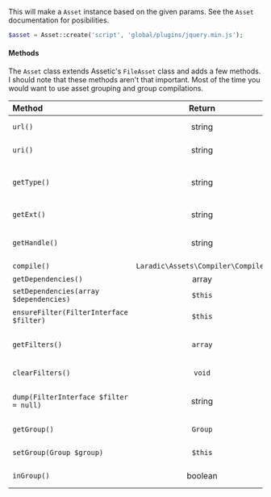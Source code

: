 <!---
title: Creating assets
subtitle: Single asset creation and low level usage.
-->

This will make a `Asset` instance based on the given params. See the `Asset` documentation for posibilities.
```php
$asset = Asset::create('script', 'global/plugins/jquery.min.js');
```

#### Methods
The `Asset` class extends Assetic's `FileAsset` class and adds a few methods. I should note that these methods aren't that important. 
Most of the time you would want to use asset grouping and group compilations.

| Method            | Return            | Description                                |
|:------------------|:-----------------:|:-------------------------------------------|
| `url()`           | string            | Get the full url to this asset             |
| `uri()`           | string            | Get the uri to this asset                  |
| `getType()`       | string            | Returns the type of this asset defined by `laradic.assets.types` config |
| `getExt()`        | string            | Get the file extension of this asset       |
| `getHandle()`     | string            | Get the dependency sorter handle (id/name) |
| `compile()`       | `Laradic\Assets\Compiler\Compiled` | Compile this asset |
| `getDependencies()`                               | array              | Gets dependencies            |
| `setDependencies(array $dependencies)`            | `$this`            | Sets dependencies            |
| `ensureFilter(FilterInterface $filter)`           | `$this`            | Ensures that the given filter is added             |
| `getFilters()`           | `array`            | Returns a collection of filters added to the asset |
| `clearFilters()`           | `void`            | Clears all filters present on the asset |
| `dump(FilterInterface $filter = null)`  | string             | Runs all the filters and returns the resulting string              |
| `getGroup()`                                      | `Group`            | Get the group of this asset             |
| `setGroup(Group $group)`                          | `$this`            | Set the group of this asset             |
| `inGroup()`                                       | boolean            | Returns true if the asset is in a  group             |
  
  
